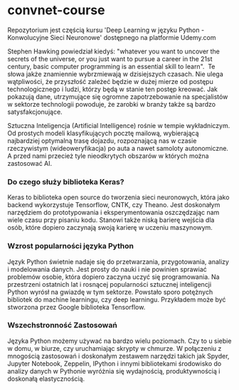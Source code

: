 # convnet-course

Repozytorium jest częścią kursu 'Deep Learning w języku Python - Konwolucyjne Sieci Neuronowe' dostępnego na platformie Udemy.com

Stephen Hawking powiedział kiedyś: "whatever you want to uncover the secrets of the universe, or you just want to pursue a career in the 21st century, basic computer programming is an essential skill to learn".  Te słowa jakże znamiennie wybrzmiewają w dzisiejszych czasach. Nie ulega wątpliwości, że przyszłość zależeć będzie w dużej mierze od postępu technologicznego i ludzi, którzy będą w stanie ten postęp kreować. Jak pokazują dane, utrzymujące się ogromne zapotrzebowanie na specjalistów w sektorze technologii powoduje, że zarobki w branży także są bardzo satysfakcjonujące. 

Sztuczna Inteligencja (Artificial Intelligence) rośnie w tempie wykładniczym. Od prostych modeli klasyfikujących pocztę mailową, wybierającą najbardziej optymalną trasę dojazdu, rozpoznającą nas w czasie rzeczywistym (wideoweryfikacja) po auta a nawet samoloty autonomiczne. A przed nami przecież tyle nieodkrytych obszarów w których można zastosować AI.

### Do czego służy biblioteka Keras?

Keras to biblioteka open source do tworzenia sieci neuronowych, która jako backend wykorzystuje Tensorflow, CNTK, czy Theano. Jest doskonałym narzędziem do prototypowania i eksperymentowania oszczędzając nam wiele czasu przy pisaniu kodu. Stanowi także niską barierę wejścia dla osób, które dopiero zaczynają swoją karierę w uczeniu maszynowym.

### Wzrost popularności języka Python

Język Python świetnie nadaje się do przetwarzania, przygotowania, analizy i modelowania danych. Jest prosty do nauki i nie powinien sprawiać problemów osobie, która dopiero zaczyna uczyć się programowania. Na przestrzeni ostatnich lat i rosnącej popularności sztucznej inteligencji Python wyrósł na gwiazdę w tym sektorze. Powstało sporo potężnych bibliotek do machine learningu, czy deep learningu. Przykładem może być stworzona przez Google biblioteka Tensorflow.

### Wszechstronność Zastosowań

Języka Python możemy używać na bardzo wielu poziomach. Czy to u siebie w domu, w biurze, czy uruchamiając skrypty w chmurze. W połączeniu z mnogością zastosowań i doskonałym zestawem narzędzi takich jak Spyder, Jupyter Notebook, Zeppelin, IPython i innymi bibliotekami środowisko do analizy danych w Pythonie wyróżnia się wydajnością, produktywnością i doskonałą elastycznością.
